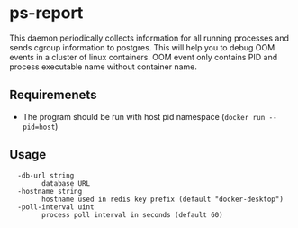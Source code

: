 # ps-report

This daemon periodically collects information for all running processes and sends cgroup information to postgres. This will help you to debug OOM events in a cluster of linux containers. OOM event only contains PID and process executable name without container name.

## Requiremenets

* The program should be run with host pid namespace (`docker run --pid=host`)

## Usage

```
  -db-url string
    	database URL
  -hostname string
    	hostname used in redis key prefix (default "docker-desktop")
  -poll-interval uint
    	process poll interval in seconds (default 60)
```
